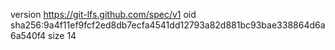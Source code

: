 version https://git-lfs.github.com/spec/v1
oid sha256:9a4f11ef9fcf2ed8db7ecfa4541dd12793a82d881bc93bae338864d6a6a540f4
size 14
